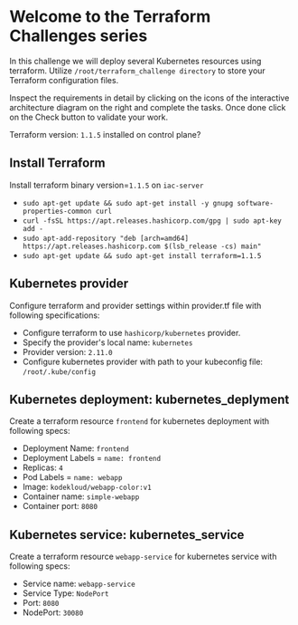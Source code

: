 # Welcome to the Terraform Challenges series

In this challenge we will deploy several Kubernetes resources using terraform. Utilize `/root/terraform_challenge directory` to store your Terraform configuration files.

Inspect the requirements in detail by clicking on the icons of the interactive architecture diagram on the right and complete the tasks. Once done click on the Check button to validate your work.

Terraform version: `1.1.5` installed on control plane?

## Install Terraform

Install terraform binary version=`1.1.5` on `iac-server`

- `sudo apt-get update && sudo apt-get install -y gnupg software-properties-common curl`
- `curl -fsSL https://apt.releases.hashicorp.com/gpg | sudo apt-key add -`
- `sudo apt-add-repository "deb [arch=amd64] https://apt.releases.hashicorp.com $(lsb_release -cs) main"`
- `sudo apt-get update && sudo apt-get install terraform=1.1.5`

## Kubernetes provider

Configure terraform and provider settings within provider.tf file with following specifications:

- Configure terraform to use `hashicorp/kubernetes` provider.
- Specify the provider's local name: `kubernetes`
- Provider version: `2.11.0`
- Configure kubernetes provider with path to your kubeconfig file: `/root/.kube/config`

## Kubernetes deployment: kubernetes_deplyment

Create a terraform resource `frontend` for kubernetes deployment with following specs:

- Deployment Name: `frontend`
- Deployment Labels = `name: frontend`
- Replicas: `4`
- Pod Labels = `name: webapp`
- Image: `kodekloud/webapp-color:v1`
- Container name: `simple-webapp`
- Container port: `8080`

## Kubernetes service: kubernetes_service

Create a terraform resource `webapp-service` for kubernetes service with following specs:

- Service name: `webapp-service`
- Service Type: `NodePort`
- Port: `8080`
- NodePort: `30080`
